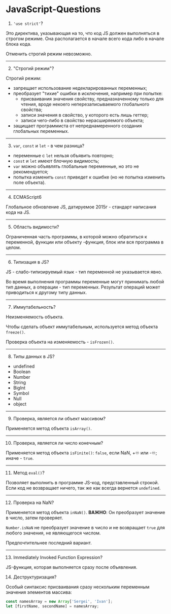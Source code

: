 # JavaScript-Questions


1. `'use strict'`?

Это директива, указывающая на то, что код JS должен выполняться в строгом режиме. Она располагается в начале всего кода либо в начале блока кода.

Отменить строгий режим невозможно.

***

2. "Строгий режим"?

Строгий режим:
- запрещает использование недекларированных переменных;
- преобразует "тихие" ошибки в исключения, например при попытке:
  * присваивания значения свойству, предназначенному только для чтения, вроде некоего неперезаписываемого глобального свойства;
  * записи значения в свойство, у которого есть лишь геттер;
  * записи чего-либо в свойство нерасширяемого объекта;
- защищает программиста от непреднамеренного создания глобальных переменных.

***

3. `var`, `const` и `let` - в чем разница?

- переменные с `let` нельзя объявить повторно;
- `const` и `let` имеют блочную видимость;
- `var` можно объявлять глобальные переменные, но это не рекомендуется;
- попытка изменить `const` приведет к ошибке (но не попытка изменить поле объекта).

***

4. ECMAScript6

Глобальное обновление JS, датируемое 2015г - стандарт написания кода на JS.

***

5. Область видимости?

Ограниченная часть программы, в которой можно обратиться к переменной, функции или объекту -функция, блок или вся программа в целом.

***

6. Типизация в JS?

JS - слабо-типизируемый язык - тип переменной не указывается явно. 

Во время выполнения программы переменные могут принимать любой тип данных, а операции - тип переменных. Результат операций может приводиться к другому типу данных.

***

7. Иммутабельность?

Неизменяемость объекта.

Чтобы сделать объект иммутабельным, используется метод объекта `freeze()`.

Проверка объекта на изменяемость - `isFrozen()`.

***

8. Типы данных в JS?

- undefined
- Boolean
- Number
- String
- BigInt
- Symbol
- Null
- object

***

9. Проверка, является ли объект массивом?

Применяется метод объекта `isArray()`.

***

10. Проверка, является ли число конечным?

Применяется метод объекта `isFinite()`: `false`, если NaN, +♾️ или -♾️; иначе - `true`.

***

11. Метод `eval()`?

Позволяет выполнить в программе JS-код, представленный строкой. Если код не возвращает ничего, так же как всегда вернется `undefined`.

***

12. Проверка на NaN?

Применяется метод объекта `inNaN()`. **ВАЖНО**: Он преобразует значение в число, затем проверяет.

`Number.isNaN` не преобразует значение в число и не возвращает `true` для любого значения, не являющегося числом. 

Предпочтительнее последний вариант.

***

13. Immediately Invoked Function Expression?

JS-функция, которая выполняется сразу после объявления.

14. Деструктуризация?

Особый синтаксис присваивания сразу нескольким переменным значения элементов массива:
```javascript
const namesArray = new Array['Sergei', 'Ivan'];
let [firstName, secondName] = namesArray;
```















